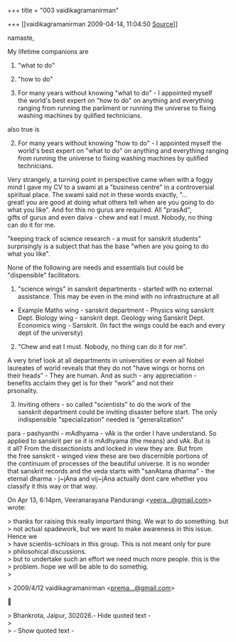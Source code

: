 +++
title = "003 vaidikagramanirman"

+++
[[vaidikagramanirman	2009-04-14, 11:04:50 [Source](https://groups.google.com/g/bvparishat/c/ragA3a4sGcg)]]



namaste,  
  
My lifetime companions are  
  
1. "what to do"  
2. "how to do"  
  
1. For many years without knowing "what to do" - I appointed myself  
the world's best expert on "how to do" on anything and everything  
ranging from running the parliment or running the universe to fixing  
washing machines by qulified technicians.  
  
also true is  
  
2. For many years without knowing "how to do" - I appointed myself the  
world's best expert on "what to do" on anything and everything ranging  
from running the universe to fixing washing machines by qulified  
technicians.  
  
Very strangely, a turning point in perspective came when with a foggy  
mind I gave my CV to a swami at a "business centre" in a controversial  
spiritual place. The swami said not in these words exactly, "...  
great! you are good at doing what others tell when are you going to do  
what you like". And for this no gurus are required. All "prasAd",  
gifts of gurus and even daiva - chew and eat I must. Nobody, no thing  
can do it for me.  
  
  
"keeping track of science research - a must for sanskrit students"  
surprisingly is a subject that has the base "when are you going to do  
what you like".  
  
None of the following are needs and essentials but could be  
"dispensible" facilitators.  
  
1. "science wings" in sanskrit departments - started with no external  
assistance. This may be even in the mind with no infrastructure at all  
- Example Maths wing - sanskrit department - Physics wing sanskrit  
Dept. Biology wing - sanskrit dept. Geology wing Sanskrit Dept.  
Economics wing - Sanskrit. (In fact the wings could be each and every  
dept of the university)  
  
2. "Chew and eat I must. Nobody, no thing can do it for me".  
  
A very brief look at all departments in universities or even all Nobel  
laureates of world reveals that they do not "have wings or horns on  
their heads" - They are human. And as such - any appreciation -  
benefits acclaim they get is for their "work" and not their  
prsonality.  
  
3. Inviting others - so called "scientists" to do the work of the  
sanskrit department could be inviting disaster before start. The only  
indispensible "specialization" needed is "generalization"  
  
para - pashyanthi - mAdhyama - vAk is the order I have understand. So  
applied to sanskrit per se it is mAdhyama (the means) and vAk. But is  
it all? From the dissectionists and locked in view they are. But from  
the free sanskrit - winged view these are two discernible portions of  
the continuum of processes of the beautiful universe. It is no wonder  
that sanskrit records and the veda starts with "sanAtana dharma" - the  
eternal dharma - j\~jAna and vij\~jAna actually dont care whether you  
classify it this way or that way.  
  
  
  
  
  
  
  
  
  
  
  
  
On Apr 13, 6:14pm, Veeranarayana Pandurangi \<[veera...@gmail.com]()\>  
wrote:  

\> thanks for raising this really important thing. We wat to do something. but  
\> not actual spadework, but we want to make awareness in this issue. Hence we  
\> have scientis-schloars in this group. This is not meant only for pure  
\> philosohical discussions.  
\> but to undertake such an effort we need much more people. this is the  
\> problem. hope we will be able to do somethig.  
\>  

\> 2009/4/12 vaidikagramanirman \<[prema...@gmail.com]()\>  



\> Bhankrota, Jaipur, 302026.- Hide quoted text -  
\>  
\> - Show quoted text -

